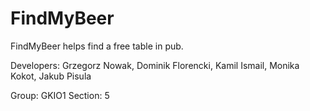 # FindMyBeer
FindMyBeer helps find a free table in pub.

Developers:
Grzegorz Nowak,
Dominik Florencki,
Kamil Ismail,
Monika Kokot,
Jakub Pisula

Group: GKIO1
Section: 5